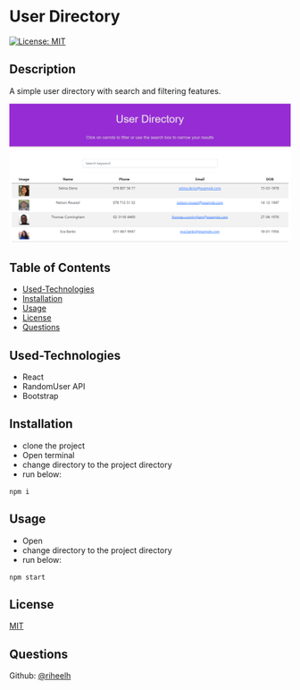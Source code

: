 # User Directory

[![License: MIT](https://img.shields.io/badge/License-MIT-yellow.svg)](https://opensource.org/licenses/MIT)

## Description  
A simple user directory with search and filtering features.


![screen01](./assets/screen.PNG)


## Table of Contents

- [Used-Technologies](#Used-Technologies)<br>
- [Installation](#Installation)<br>
- [Usage](#Usage)<br>
- [License](#License)<br>
- [Questions](#Questions)


## Used-Technologies
- React
- RandomUser API
- Bootstrap


## Installation  
- clone the project
- Open terminal
- change directory to the project directory
- run below: <br>
```
npm i
```

## Usage 
- Open
- change directory to the project directory
- run below: <br>
```
npm start
```
## License

[MIT](https://opensource.org/licenses/MIT)


## Questions
Github: [@riheelh](www.github.com/riheelh) <br>

